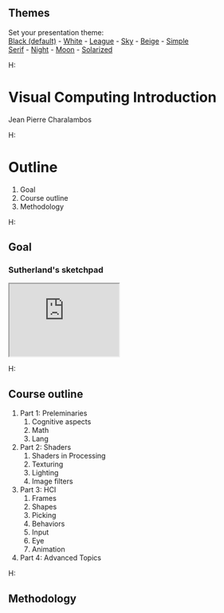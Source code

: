 <section id="themes">
	<h2>Themes</h2>
		<p>
			Set your presentation theme: <br>
			<!-- Hacks to swap themes after the page has loaded. Not flexible and only intended for the reveal.js demo deck. -->
			<a href="#" onclick="document.getElementById('theme').setAttribute('href','css/theme/black.css'); return false;">Black (default)</a> -
			<a href="#" onclick="document.getElementById('theme').setAttribute('href','css/theme/white.css'); return false;">White</a> -
			<a href="#" onclick="document.getElementById('theme').setAttribute('href','css/theme/league.css'); return false;">League</a> -
			<a href="#" onclick="document.getElementById('theme').setAttribute('href','css/theme/sky.css'); return false;">Sky</a> -
			<a href="#" onclick="document.getElementById('theme').setAttribute('href','css/theme/beige.css'); return false;">Beige</a> -
			<a href="#" onclick="document.getElementById('theme').setAttribute('href','css/theme/simple.css'); return false;">Simple</a> <br>
			<a href="#" onclick="document.getElementById('theme').setAttribute('href','css/theme/serif.css'); return false;">Serif</a> -
			<a href="#" onclick="document.getElementById('theme').setAttribute('href','css/theme/night.css'); return false;">Night</a> -
			<a href="#" onclick="document.getElementById('theme').setAttribute('href','css/theme/moon.css'); return false;">Moon</a> -
			<a href="#" onclick="document.getElementById('theme').setAttribute('href','css/theme/solarized.css'); return false;">Solarized</a>
		</p>
</section>

H:

# Visual Computing Introduction

Jean Pierre Charalambos

H:

# Outline

1. Goal <!-- .element: class="fragment" data-fragment-index="1"-->
2. Course outline <!-- .element: class="fragment" data-fragment-index="2"-->
3. Methodology <!-- .element: class="fragment" data-fragment-index="3"-->

H:

## Goal
### Sutherland's sketchpad

<section>
	<iframe data-autoplay width="220" height="145" src="http://www.youtube.com/embed/6orsmFndx_o"></iframe>
</section>

H:

## Course outline

1. Part 1: Preleminaries
    1. Cognitive aspects
    2. Math
    3. Lang
2. Part 2: Shaders
    1. Shaders in Processing
    2. Texturing
    3. Lighting
    4. Image filters
3. Part 3: HCI
    1. Frames
    2. Shapes
    3. Picking
    4. Behaviors
    5. Input
    6. Eye
    7. Animation
4. Part 4: Advanced Topics

H:

## Methodology
